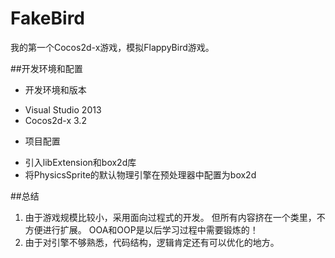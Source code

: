 FakeBird
========

我的第一个Cocos2d-x游戏，模拟FlappyBird游戏。

##开发环境和配置

+ 开发环境和版本
 - Visual Studio 2013
 - Cocos2d-x 3.2
+ 项目配置
 - 引入libExtension和box2d库
 - 将PhysicsSprite的默认物理引擎在预处理器中配置为box2d

##总结

1. 由于游戏规模比较小，采用面向过程式的开发。
但所有内容挤在一个类里，不方便进行扩展。
OOA和OOP是以后学习过程中需要锻炼的！
2. 由于对引擎不够熟悉，代码结构，逻辑肯定还有可以优化的地方。
